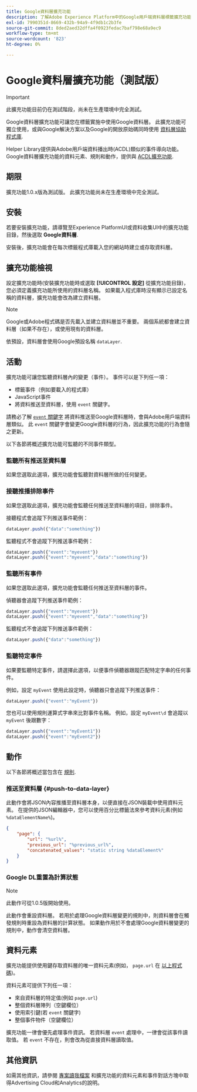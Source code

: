 ```yaml
---
title: Google資料層擴充功能
description: 了解Adobe Experience Platform中的Google用戶端資料層標籤擴充功能。
exl-id: 7990351d-8669-432b-94a9-4f9db1c2b3fe
source-git-commit: 8ded2aed32dffa4f0923fedac7baf798e68a9ec9
workflow-type: tm+mt
source-wordcount: '823'
ht-degree: 0%

---
```


# Google資料層擴充功能（測試版）

>[!IMPORTANT]
>
>此擴充功能目前仍在測試階段，尚未在生產環境中完全測試。

Google資料層擴充功能可讓您在標籤實施中使用Google資料層。 此擴充功能可獨立使用，或與Google解決方案以及Google的開放原始碼同時使用 [資料層協助程式庫](https://github.com/google/data-layer-helper).

Helper Library提供與Adobe用戶端資料播出時(ACDL)類似的事件導向功能。 Google資料層擴充功能的資料元素、規則和動作，提供與 [ACDL擴充功能](../client-data-layer/overview.md).

## 期限

擴充功能1.0.x版為測試版。 此擴充功能尚未在生產環境中完全測試。

## 安裝

若要安裝擴充功能，請導覽至Experience PlatformUI或資料收集UI中的擴充功能目錄，然後選取 **Google資料層**.

安裝後，擴充功能會在每次標籤程式庫載入您的網站時建立或存取資料層。

## 擴充功能檢視

設定擴充功能時(安裝擴充功能時或選取 **[!UICONTROL 設定]** 從擴充功能目錄)，您必須定義擴充功能所使用的資料層名稱。 如果載入程式庫時沒有顯示已設定名稱的資料層，擴充功能會改為建立資料層。

>[!NOTE]
>
>Google或Adobe程式碼是否先載入並建立資料層並不重要。 兩個系統都會建立資料層（如果不存在），或使用現有的資料層。

依預設，資料層會使用Google預設名稱 `dataLayer`.

## 活動

擴充功能可讓您監聽資料層內的變更（事件）。 事件可以是下列任一項：

* 標籤事件（例如要載入的程式庫）
* JavaScript事件
* 將資料推送至資料層，使用 `event` 關鍵字。

請務必了解 [`event` 關鍵字](https://developers.google.com/tag-platform/devguides/datalayer#use_a_data_layer_with_event_handlers) 將資料推送至Google資料層時，會與Adobe用戶端資料層類似。 此 `event` 關鍵字會變更Google資料層的行為，因此擴充功能的行為會隨之更新。

以下各節將概述擴充功能可監聽的不同事件類型。

### 監聽所有推送至資料層

如果您選取此選項，擴充功能會監聽對資料層所做的任何變更。

### 接聽推播排除事件

如果您選取此選項，擴充功能會監聽任何推送至資料層的項目，排除事件。

接聽程式會追蹤下列推送事件範例：

```js
dataLayer.push({"data":"something"})
```

監聽程式不會追蹤下列推送事件範例：

```js
dataLayer.push({"event":"myevent"})
dataLayer.push({"event":"myevent","data":"something"})
```

### 監聽所有事件

如果您選取此選項，擴充功能會監聽任何推送至資料層的事件。

偵聽器會追蹤下列推送事件範例：

```js
dataLayer.push({"event":"myevent"})
dataLayer.push({"event":"myevent","data":"something"})
```

監聽程式不會追蹤下列推送事件範例：

```js
dataLayer.push({"data":"something"})
```

### 監聽特定事件

如果要監聽特定事件，請選擇此選項，以便事件偵聽器跟蹤匹配特定字串的任何事件。

例如，設定 `myEvent` 使用此設定時，偵聽器只會追蹤下列推送事件：

```js
dataLayer.push({"event":"myEvent"})
```

您也可以使用規則運算式字串來比對事件名稱。 例如，設定 `myEvent\d` 會追蹤以 `myEvent` 後跟數字：

```js
dataLayer.push({"event":"myEvent1"})
dataLayer.push({"event":"myEvent2"})
```

## 動作

以下各節將概述當包含在 [規則](../../../ui/managing-resources/rules.md).

### 推送至資料層 {#push-to-data-layer}

此動作會將JSON內容推播至資料層本身，以便直接在JSON裝載中使用資料元素。 在提供的JSON編輯器中，您可以使用百分比標籤法來參考資料元素(例如 `%dataElementName%`)。

```json
{
    "page": {
        "url": "%url%",
        "previous_url": "%previous_url%",
        "concatenated_values": "static string %dataElement%"
    }
}
```

### Google DL重置為計算狀態

>[!NOTE]
>
>此動作可從1.0.5版開始使用。

此動作會重設資料層。 若用於處理Google資料層變更的規則中，則資料層會在觸發規則時重設為資料層的計算狀態。 如果動作用於不會處理Google資料層變更的規則中，動作會清空資料層。

## 資料元素

擴充功能提供使用鍵存取資料層的唯一資料元素(例如， `page.url` 在 [以上程式碼](#push-to-data-layer))。

資料元素可提供下列任一項：

* 來自資料層的特定值(例如 `page.url`)
* 整個資料層陣列（空鍵欄位）
* 使用索引鍵(若 `event` 關鍵字)
* 整個事件物件（空鍵欄位）

擴充功能一律會優先處理事件資訊。 若資料層 `event` 處理中，一律會從該事件讀取值。 若 `event` 不存在，則會改為從直接資料層讀取值。

## 其他資訊

如需其他資訊，請參閱 [專案讀我檔案](https://github.com/adobe/reactor-extension-googledatalayer/blob/main/README.md) 和擴充功能的資料元素和事件對話方塊中取得Advertising Cloud和Analytics的說明。
